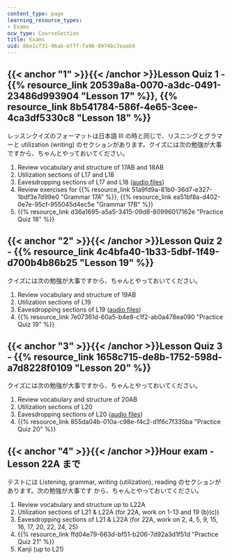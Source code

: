 ```yaml
---
content_type: page
learning_resource_types:
- Exams
ocw_type: CourseSection
title: Exams
uid: 86e1cf31-96ab-bfff-fa96-0974bc7eaab4
---
```


{{< anchor "1" >}}{{< /anchor >}}Lesson Quiz 1 - {{% resource_link 20539a8a-0070-a3dc-0491-23486d993904 "Lesson 17" %}}, {{% resource_link 8b541784-586f-4e65-3cee-4ca3df5330c8 "Lesson 18" %}}
-------------------------------------------------------------------------------------------------------------------------------------------

レッスンクイズのフォーマットは日本語 III の時と同じで、リスニングとグラマーと utilization (writing) のセクションがあります。クイズには次の勉強が大事ですから、ちゃんとやっておいてください。

1.  Review vocabulary and structure of 17AB and 18AB
2.  Utilization sections of L17 and L18
3.  Eavesdropping sections of L17 and L18 ([audio files](http://languagelab.it.ohio-state.edu/))
4.  Review exercises for {{% resource_link 51a9fd9a-81b0-36d7-e327-1bdf3e7d99e0 "Grammar 17A" %}}, {{% resource_link ea51bf8a-d402-0e7e-95cf-955045d4ec5e "Grammar 17B" %}}
5.  {{% resource_link d36a1695-a5a5-3415-09d8-80996017162e "Practice Quiz 18" %}}

{{< anchor "2" >}}{{< /anchor >}}Lesson Quiz 2 - {{% resource_link 4c4bfa40-1b33-5dbf-1f49-d700b4b86b25 "Lesson 19" %}}
---------------------------------------------------------------------------------------------

クイズには次の勉強が大事ですから、ちゃんとやっておいてください。

1.  Review vocabulary and structure of 19AB
2.  Utilization sections of L19
3.  Eavesdropping sections of L19 ([audio files](http://languagelab.it.ohio-state.edu/))
4.  {{% resource_link 7e07361d-60a5-b4e8-c1f2-ab0a478ea090 "Practice Quiz 19" %}}

{{< anchor "3" >}}{{< /anchor >}}Lesson Quiz 3 - {{% resource_link 1658c715-de8b-1752-598d-a7d8228f0109 "Lesson 20" %}}
---------------------------------------------------------------------------------------------

クイズには次の勉強が大事ですから、ちゃんとやっておいてください。

1.  Review vocabulary and structure of 20AB
2.  Utilization sections of L20
3.  Eavesdropping sections of L20 ([audio files](http://languagelab.it.ohio-state.edu/))
4.  {{% resource_link 855da04b-010a-c98e-f4c2-d1f6c7f335ba "Practice Quiz 20" %}}

{{< anchor "4" >}}{{< /anchor >}}Hour exam - Lesson 22A まで
----------------------------------------------------------

テストには Listening, grammar, writing (utilization), reading のセクションがあります。次の勉強が大事です から、ちゃんとやっておいてください。

1.  Review vocabulary and structure up to L22A
2.  Utilization sections of L21 & L22A (for 22A, work on 1-13 and 19 (b)(c))
3.  Eavesdropping sections of L21 & L22A (for 22A, work on 2, 4, 5, 9, 15, 16, 17, 20, 22, 24, 25)
4.  {{% resource_link ffd04e79-663d-bf51-b206-7d92a3d1f51d "Practice Quiz 21" %}}
5.  Kanji (up to L21)
